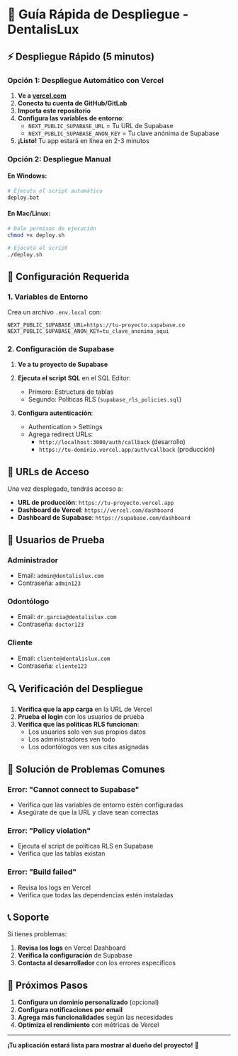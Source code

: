 # 🚀 Guía Rápida de Despliegue - DentalisLux

## ⚡ Despliegue Rápido (5 minutos)

### Opción 1: Despliegue Automático con Vercel

1. **Ve a [vercel.com](https://vercel.com)**
2. **Conecta tu cuenta de GitHub/GitLab**
3. **Importa este repositorio**
4. **Configura las variables de entorno**:
   - `NEXT_PUBLIC_SUPABASE_URL` = Tu URL de Supabase
   - `NEXT_PUBLIC_SUPABASE_ANON_KEY` = Tu clave anónima de Supabase
5. **¡Listo!** Tu app estará en línea en 2-3 minutos

### Opción 2: Despliegue Manual

#### En Windows:
```bash
# Ejecuta el script automático
deploy.bat
```

#### En Mac/Linux:
```bash
# Dale permisos de ejecución
chmod +x deploy.sh

# Ejecuta el script
./deploy.sh
```

## 🔧 Configuración Requerida

### 1. Variables de Entorno

Crea un archivo `.env.local` con:

```env
NEXT_PUBLIC_SUPABASE_URL=https://tu-proyecto.supabase.co
NEXT_PUBLIC_SUPABASE_ANON_KEY=tu_clave_anonima_aqui
```

### 2. Configuración de Supabase

1. **Ve a tu proyecto de Supabase**
2. **Ejecuta el script SQL** en el SQL Editor:
   - Primero: Estructura de tablas
   - Segundo: Políticas RLS (`supabase_rls_policies.sql`)

3. **Configura autenticación**:
   - Authentication > Settings
   - Agrega redirect URLs:
     - `http://localhost:3000/auth/callback` (desarrollo)
     - `https://tu-dominio.vercel.app/auth/callback` (producción)

## 📱 URLs de Acceso

Una vez desplegado, tendrás acceso a:

- **URL de producción**: `https://tu-proyecto.vercel.app`
- **Dashboard de Vercel**: `https://vercel.com/dashboard`
- **Dashboard de Supabase**: `https://supabase.com/dashboard`

## 👥 Usuarios de Prueba

### Administrador
- Email: `admin@dentalislux.com`
- Contraseña: `admin123`

### Odontólogo
- Email: `dr.garcia@dentalislux.com`
- Contraseña: `doctor123`

### Cliente
- Email: `cliente@dentalislux.com`
- Contraseña: `cliente123`

## 🔍 Verificación del Despliegue

1. **Verifica que la app carga** en la URL de Vercel
2. **Prueba el login** con los usuarios de prueba
3. **Verifica que las políticas RLS funcionan**:
   - Los usuarios solo ven sus propios datos
   - Los administradores ven todo
   - Los odontólogos ven sus citas asignadas

## 🐛 Solución de Problemas Comunes

### Error: "Cannot connect to Supabase"
- Verifica que las variables de entorno estén configuradas
- Asegúrate de que la URL y clave sean correctas

### Error: "Policy violation"
- Ejecuta el script de políticas RLS en Supabase
- Verifica que las tablas existan

### Error: "Build failed"
- Revisa los logs en Vercel
- Verifica que todas las dependencias estén instaladas

## 📞 Soporte

Si tienes problemas:

1. **Revisa los logs** en Vercel Dashboard
2. **Verifica la configuración** de Supabase
3. **Contacta al desarrollador** con los errores específicos

## 🎯 Próximos Pasos

1. **Configura un dominio personalizado** (opcional)
2. **Configura notificaciones por email**
3. **Agrega más funcionalidades** según las necesidades
4. **Optimiza el rendimiento** con métricas de Vercel

---

**¡Tu aplicación estará lista para mostrar al dueño del proyecto!** 🎉 
